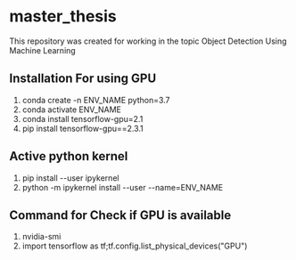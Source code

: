 # master_thesis
This repository was created for working in the topic Object Detection Using Machine Learning

## Installation For using GPU
1. conda create -n ENV_NAME python=3.7
2. conda activate ENV_NAME
3. conda install tensorflow-gpu=2.1
4. pip install tensorflow-gpu==2.3.1

## Active python kernel
1. pip install --user ipykernel
2. python -m ipykernel install --user --name=ENV_NAME

## Command for Check if GPU is available
1. nvidia-smi
2. import tensorflow as tf;tf.config.list_physical_devices("GPU")




